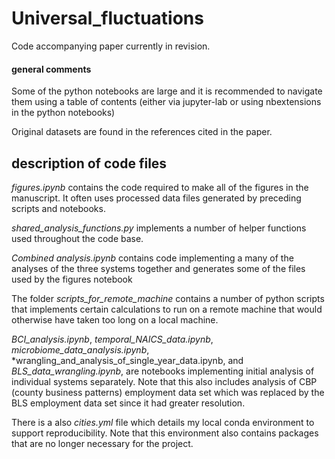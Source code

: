 # Universal_fluctuations
Code accompanying paper currently in revision.


#### general comments

Some of the python notebooks are large and it is recommended to navigate them using a table of contents (either via jupyter-lab or using nbextensions in the python notebooks)

Original datasets are found in the references cited in the paper.

## description of code files


*figures.ipynb* contains the code required to make all of the figures in the manuscript. It often uses processed data files generated by preceding scripts and notebooks.

*shared_analysis_functions.py* implements a number of helper functions used throughout the code base.

*Combined analysis.ipynb* contains code implementing a many of the analyses of the three systems together and generates some of the files used by the figures notebook


The folder *scripts_for_remote_machine* contains a number of python scripts that implements certain calculations to run on a remote machine that would  otherwise have taken too long on a local machine.


*BCI_analysis.ipynb*, *temporal_NAICS_data.ipynb*, *microbiome_data_analysis.ipynb*, *wrangling_and_analysis_of_single_year_data.ipynb, and  *BLS_data_wrangling.ipynb*, are notebooks implementing initial analysis of individual systems separately. Note that this also includes analysis of CBP (county business patterns) employment data set which was replaced by the BLS employment data set since it had greater resolution. 


There is a also *cities.yml* file which details my local conda environment to support reproducibility. Note that this environment also contains packages that are no longer necessary for the project.
